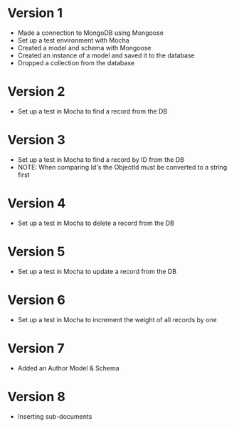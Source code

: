 # Version 1

- Made a connection to MongoDB using Mongoose
- Set up a test environment with Mocha
- Created a model and schema with Mongoose
- Created an instance of a model and saved it to the database
- Dropped a collection from the database

# Version 2
- Set up a test in Mocha to find a record from the DB
 
# Version 3
- Set up a test in Mocha to find a record by ID from the DB
- NOTE: When comparing Id's the ObjectId must be converted to a string first
 
# Version 4
- Set up a test in Mocha to delete a record from the DB
 
# Version 5
- Set up a test in Mocha to update a record from the DB
 
# Version 6
- Set up a test in Mocha to increment the weight of all records by one
 
# Version 7
- Added an Author Model & Schema
 
# Version 8
- Inserting sub-documents